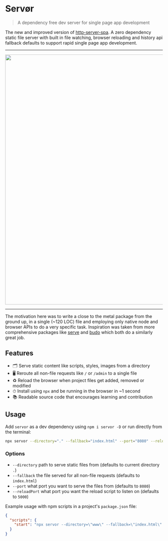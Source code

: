 # Servør

> A dependency free dev server for single page app development

The new and improved version of [http-server-spa](https://npmjs.com/http-server-spa). A zero dependency static file server with built in file watching, browser reloading and history api fallback defaults to support rapid single page app development.

<hr/>

<img src="https://user-images.githubusercontent.com/1457604/48194482-bf061a00-e37f-11e8-98d3-90d97e639c4e.gif" width="800"/>

<hr/>

The motivation here was to write a close to the metal package from the ground up, in a single (~120 LOC) file and employing only native node and browser APIs to do a very specific task. Inspiration was taken from more comprehensive packages like [serve](https://github.com/zeit/serve) and [budo](https://github.com/mattdesl/budo) which both do a similarly great job.

## Features

* 🗂 Serve static content like scripts, styles, images from a directory
* 🖥 Reroute all non-file requests like `/` or `/admin` to a single file
* ♻️ Reload the browser when project files get added, removed or modified
* ⏱ Install using `npx` and be running in the browser in ~1 second
* 📚 Readable source code that encourages learning and contribution

## Usage

Add `servor` as a dev dependency using `npm i servor -D` or run directly from the terminal:

```bash
npx servor --directory="." --fallback="index.html" --port="8080" --reloadPort="5000"
```

### Options

* `--directory` path to serve static files from (defaults to current directory `.`)
* `--fallback` the file served for all non-file requests (defaults to `index.html`)
* `--port` what port you want to serve the files from (defaults to `8080`)
* `--reloadPort` what port you want the reload script to listen on (defaults to `5000`)

Example usage with npm scripts in a project's `package.json` file:

```json
{
  "scripts": {
    "start": "npx servor --directory=\"www\" --fallback=\"index.html\" --port=\"8080\" --reloadPort=\"5000\""
  }
}
```

